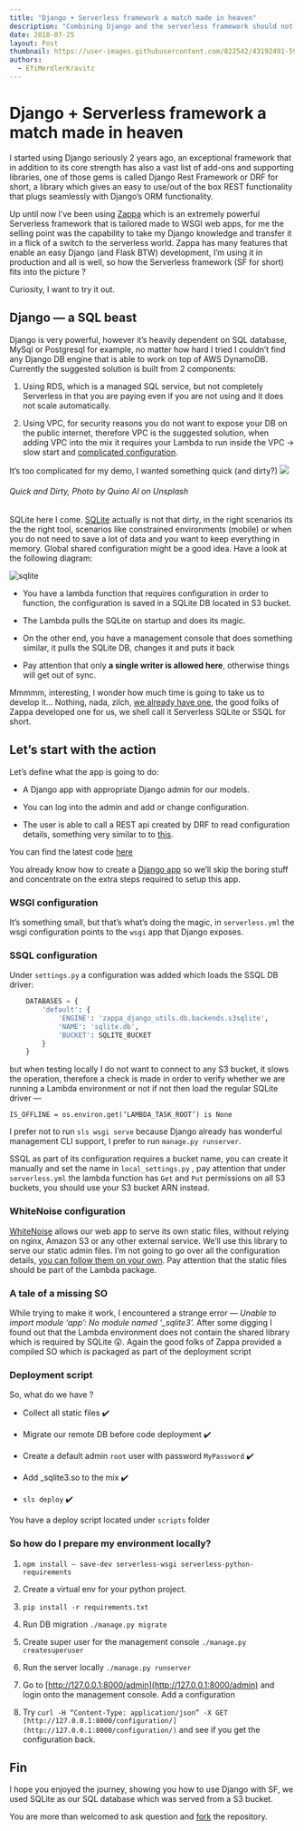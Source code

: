 ```yaml
---
title: "Django + Serverless framework a match made in heaven"
description: "Combining Django and the serverless framework should not be hard. A tutorial demonstrating Django, DRF, SQLite and the Serverless framework working together to create a nice configuration backend"
date: 2018-07-25
layout: Post
thumbnail: https://user-images.githubusercontent.com/822542/43192491-5924a89a-9006-11e8-9c51-683ea08bad3d.jpg
authors:
  - EfiMerdlerKravitz
---
```


# Django + Serverless framework a match made in heaven

I started using Django seriously 2 years ago, an exceptional framework that in addition to its core strength has also a vast list of add-ons and supporting libraries, one of those gems is called Django Rest Framework or DRF for short, a library which gives an easy to use/out of the box REST functionality that plugs seamlessly with Django’s ORM functionality.

Up until now I’ve been using [Zappa](https://github.com/Miserlou/Zappa) which is an extremely powerful Serverless framework that is tailored made to WSGI web apps, for me the selling point was the capability to take my Django knowledge and transfer it in a flick of a switch to the serverless world. Zappa has many features that enable an easy Django (and Flask BTW) development, I’m using it in production and all is well, so how the Serverless framework (SF for short) fits into the picture ? 

Curiosity, I want to try it out.

## Django — a SQL beast 

Django is very powerful, however it’s heavily dependent on SQL database, MySql or Postgresql for example, no matter how hard I tried I couldn’t find any Django DB engine that is able to work on top of AWS DynamoDB. Currently the suggested solution is built from 2 components:

1. Using RDS, which is a managed SQL service, but not completely Serverless in that you are paying even if you are not using and it does not scale automatically.

1. Using VPC, for security reasons you do not want to expose your DB on the public internet, therefore VPC is the suggested solution, when adding VPC into the mix it requires your Lambda to run inside the VPC → slow start and [complicated configuration](https://gist.github.com/efi-mk/d6586669a472be8ea16b6cf8e9c6ba7f).

It’s too complicated for my demo, I wanted something quick (and dirty?)
![](https://user-images.githubusercontent.com/822542/43189371-1792774c-8fff-11e8-8b79-2cd9d16c4e53.png)
###### Quick and Dirty, Photo by Quino Al on Unsplash
SQLite here I come. [SQLite](https://www.sqlite.org/index.html) actually is not that dirty, in the right scenarios its the the right tool, scenarios like constrained environments (mobile) or when you do not need to save a lot of data and you want to keep everything in memory. Global shared configuration might be a good idea. Have a look at the following diagram:

![sqlite](https://user-images.githubusercontent.com/822542/43189524-7331b9c8-8fff-11e8-8dc7-75612d36ff65.png)

* You have a lambda function that requires configuration in order to function, the configuration is saved in a SQLite DB located in S3 bucket.

* The Lambda pulls the SQLite on startup and does its magic.

* On the other end, you have a management console that does something similar, it pulls the SQLite DB, changes it and puts it back

* Pay attention that only **a single writer is allowed here**, otherwise things will get out of sync.

Mmmmm, interesting, I wonder how much time is going to take us to develop it… Nothing, nada, zilch, [we already have one](https://blog.zappa.io/posts/s3sqlite-a-serverless-relational-database), the good folks of Zappa developed one for us, we shell call it Serverless SQLite or SSQL for short.

## Let’s start with the action

Let’s define what the app is going to do:

* A Django app with appropriate Django admin for our models.

* You can log into the admin and add or change configuration.

* The user is able to call a REST api created by DRF to read configuration details, something very similar to to [this](https://serverless.com/blog/flask-python-rest-api-serverless-lambda-dynamodb/).

You can find the latest code [here](https://github.com/efi-mk/serverless-django-demo)

You already know how to create a [Django app](https://docs.djangoproject.com/en/2.0/intro/tutorial01/) so we’ll skip the boring stuff and concentrate on the extra steps required to setup this app.

### WSGI configuration

It’s something small, but that’s what’s doing the magic, in `serverless.yml` the wsgi configuration points to the `wsgi` app that Django exposes.

### SSQL configuration

Under `settings.py` a configuration was added which loads the SSQL DB driver:
``` python
    DATABASES = {
        'default': {
            'ENGINE': 'zappa_django_utils.db.backends.s3sqlite',
            'NAME': 'sqlite.db',
            'BUCKET': SQLITE_BUCKET
        }
    }
```
but when testing locally I do not want to connect to any S3 bucket, it slows the operation, therefore a check is made in order to verify whether we are running a Lambda environment or not if not then load the regular SQLite driver  — 

`IS_OFFLINE = os.environ.get(‘LAMBDA_TASK_ROOT’) is None`

I prefer not to run `sls wsgi serve` because Django already has wonderful management CLI support, I prefer to run `manage.py runserver`.

SSQL as part of its configuration requires a bucket name, you can create it manually and set the name in `local_settings.py` , pay attention that under `serverless.yml` the lambda function has `Get` and `Put` permissions on all S3 buckets, you should use your S3 bucket ARN instead.

### WhiteNoise configuration

[WhiteNoise](http://whitenoise.evans.io/en/stable/) allows our web app to serve its own static files, without relying on nginx, Amazon S3 or any other external service. We’ll use this library to serve our static admin files. I’m not going to go over all the configuration details, [you can follow them on your own](https://github.com/evansd/whitenoise/issues/164). Pay attention that the static files should be part of the Lambda package.

### A tale of a missing SO

While trying to make it work, I encountered a strange error — *Unable to import module ‘app’: No module named ‘_sqlite3’.* After some digging I found out that the Lambda environment does not contain the shared library which is required by SQLite 😲. Again the good folks of Zappa provided a compiled SO which is packaged as part of the deployment script

### Deployment script

So, what do we have ?

* Collect all static files ✔️

* Migrate our remote DB before code deployment ✔️

* Create a default admin `root` user with password `MyPassword` ✔️

* Add _sqlite3.so to the mix ✔️

* `sls deploy` ✔️

You have a deploy script located under `scripts` folder

### So how do I prepare my environment locally?

1. `npm install — save-dev serverless-wsgi serverless-python-requirements`

1. Create a virtual env for your python project.

1. `pip install -r requirements.txt`

1. Run DB migration `./manage.py migrate`

1. Create super user for the management console `./manage.py createsuperuser`

1. Run the server locally `./manage.py runserver`

1. Go to [http://127.0.0.1:8000/admin](http://127.0.0.1:8000/admin) and login onto the management console. Add a configuration

1. Try `curl -H “Content-Type: application/json” -X GET [http://127.0.0.1:8000/configuration/](http://127.0.0.1:8000/configuration/)` and see if you get the configuration back.

## Fin

I hope you enjoyed the journey, showing you how to use Django with SF, we used SQLite as our SQL database which was served from a S3 bucket.

You are more than welcomed to ask question and [fork](https://github.com/efi-mk/serverless-django-demo) the repository.
